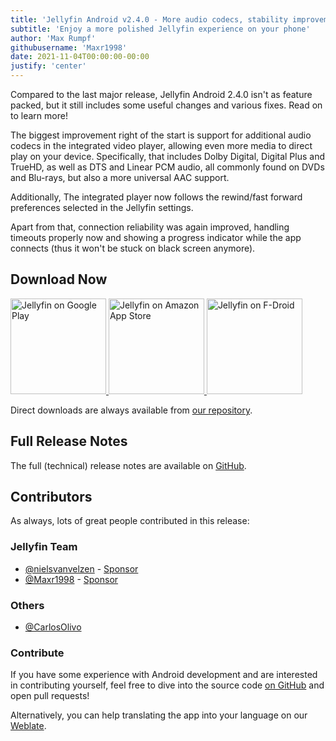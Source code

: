 ```yaml
---
title: 'Jellyfin Android v2.4.0 - More audio codecs, stability improvements and various tweaks'
subtitle: 'Enjoy a more polished Jellyfin experience on your phone'
author: 'Max Rumpf'
githubusername: 'Maxr1998'
date: 2021-11-04T00:00:00-00:00
justify: 'center'
---
```


Compared to the last major release, Jellyfin Android 2.4.0 isn't as feature packed, but it still includes some useful changes and various fixes. Read on to learn more!

<!--more-->

The biggest improvement right of the start is support for additional audio codecs in the integrated video player, allowing even more media to direct play on your device. Specifically, that includes Dolby Digital, Digital Plus and TrueHD, as well as DTS and Linear PCM audio, all commonly found on DVDs and Blu-rays, but also a more universal AAC support.

Additionally, The integrated player now follows the rewind/fast forward preferences selected in the Jellyfin settings.

Apart from that, connection reliability was again improved, handling timeouts properly now and showing a progress indicator while the app connects (thus it won't be stuck on black screen anymore).

## Download Now

<a class="NoLinkLook" href="https://play.google.com/store/apps/details?id=org.jellyfin.mobile">
  <img width="153" alt="Jellyfin on Google Play" src="/images/store-icons/google-play.png" />
</a>

<a class="NoLinkLook" href="https://www.amazon.com/gp/product/B081RFTTQ9">
  <img width="153" alt="Jellyfin on Amazon App Store" src="/images/store-icons/amazon.png" />
</a>

<a class="NoLinkLook" href="https://f-droid.org/en/packages/org.jellyfin.mobile/">
  <img width="153" alt="Jellyfin on F-Droid" src="/images/store-icons/fdroid.png" />
</a>

Direct downloads are always available from [our repository](https://repo.jellyfin.org/releases/client/android/).

## Full Release Notes

The full (technical) release notes are available on [GitHub](https://github.com/jellyfin/jellyfin-android/releases/tag/v2.4.0).

## Contributors

As always, lots of great people contributed in this release:

### Jellyfin Team

- [@nielsvanvelzen](https://github.com/nielsvanvelzen) - [Sponsor](https://github.com/sponsors/nielsvanvelzen)
- [@Maxr1998](https://github.com/Maxr1998) - [Sponsor](https://github.com/sponsors/Maxr1998)

### Others

- [@CarlosOlivo](https://github.com/CarlosOlivo)

### Contribute

If you have some experience with Android development and are interested in contributing yourself, feel free to dive into the source code [on GitHub](https://github.com/jellyfin/jellyfin-android) and open pull requests!

Alternatively, you can help translating the app into your language on our [Weblate](https://translate.jellyfin.org/projects/jellyfin-android/jellyfin-android/).

